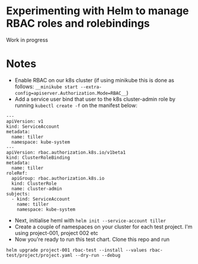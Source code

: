 # Experimenting with Helm to manage RBAC roles and rolebindings


Work in progress 

# Notes
* Enable RBAC on our k8s cluster (if using minikube this is done as follows: `__minikube start --extra-config=apiserver.Authorization.Mode=RBAC__`) 
* Add a service user bind that user to the k8s cluster-admin role by running `kubectl create -f` on the manifest below:
```
---
apiVersion: v1
kind: ServiceAccount
metadata:
  name: tiller
  namespace: kube-system
---
apiVersion: rbac.authorization.k8s.io/v1beta1
kind: ClusterRoleBinding
metadata:
  name: tiller
roleRef:
  apiGroup: rbac.authorization.k8s.io
  kind: ClusterRole
  name: cluster-admin
subjects:
  - kind: ServiceAccount
    name: tiller
    namespace: kube-system

```
* Next, initialise heml with `helm init --service-account tiller `
* Create a couple of namespaces on your cluster for each test project. I'm using project-001, project 002 etc
* Now you're ready to run this test chart. Clone this repo and run 
```
helm upgrade project-001 rbac-test --install --values rbac-test/project/project.yaml --dry-run --debug
```

